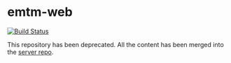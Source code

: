 # emtm-web
[![Build Status](https://travis-ci.com/earn-me-some-money/emtm-web.svg?branch=master)](https://travis-ci.com/earn-me-some-money/emtm-web)

This repository has been deprecated. All the content has been merged into the [server repo](https://github.com/earn-me-some-money/emtm-server).
